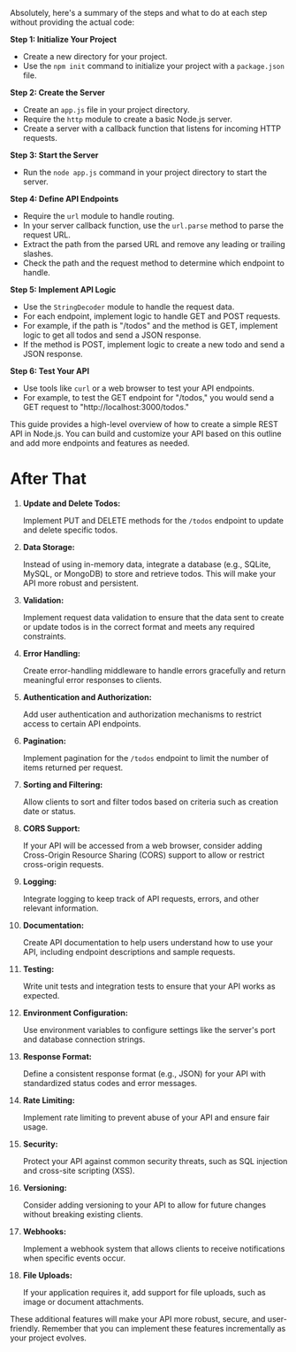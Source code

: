 Absolutely, here's a summary of the steps and what to do at each step without providing the actual code:

**Step 1: Initialize Your Project**

- Create a new directory for your project.
- Use the `npm init` command to initialize your project with a `package.json` file.

**Step 2: Create the Server**

- Create an `app.js` file in your project directory.
- Require the `http` module to create a basic Node.js server.
- Create a server with a callback function that listens for incoming HTTP requests.

**Step 3: Start the Server**

- Run the `node app.js` command in your project directory to start the server.

**Step 4: Define API Endpoints**

- Require the `url` module to handle routing.
- In your server callback function, use the `url.parse` method to parse the request URL.
- Extract the path from the parsed URL and remove any leading or trailing slashes.
- Check the path and the request method to determine which endpoint to handle.

**Step 5: Implement API Logic**

- Use the `StringDecoder` module to handle the request data.
- For each endpoint, implement logic to handle GET and POST requests.
- For example, if the path is "/todos" and the method is GET, implement logic to get all todos and send a JSON response.
- If the method is POST, implement logic to create a new todo and send a JSON response.

**Step 6: Test Your API**

- Use tools like `curl` or a web browser to test your API endpoints.
- For example, to test the GET endpoint for "/todos," you would send a GET request to "http://localhost:3000/todos."

This guide provides a high-level overview of how to create a simple REST API in Node.js. You can build and customize your API based on this outline and add more endpoints and features as needed.

# After That

1. **Update and Delete Todos:**

   Implement PUT and DELETE methods for the `/todos` endpoint to update and delete specific todos.

2. **Data Storage:**

   Instead of using in-memory data, integrate a database (e.g., SQLite, MySQL, or MongoDB) to store and retrieve todos. This will make your API more robust and persistent.

3. **Validation:**

   Implement request data validation to ensure that the data sent to create or update todos is in the correct format and meets any required constraints.

4. **Error Handling:**

   Create error-handling middleware to handle errors gracefully and return meaningful error responses to clients.

5. **Authentication and Authorization:**

   Add user authentication and authorization mechanisms to restrict access to certain API endpoints.

6. **Pagination:**

   Implement pagination for the `/todos` endpoint to limit the number of items returned per request.

7. **Sorting and Filtering:**

   Allow clients to sort and filter todos based on criteria such as creation date or status.

8. **CORS Support:**

   If your API will be accessed from a web browser, consider adding Cross-Origin Resource Sharing (CORS) support to allow or restrict cross-origin requests.

9. **Logging:**

   Integrate logging to keep track of API requests, errors, and other relevant information.

10. **Documentation:**

    Create API documentation to help users understand how to use your API, including endpoint descriptions and sample requests.

11. **Testing:**

    Write unit tests and integration tests to ensure that your API works as expected.

12. **Environment Configuration:**

    Use environment variables to configure settings like the server's port and database connection strings.

13. **Response Format:**

    Define a consistent response format (e.g., JSON) for your API with standardized status codes and error messages.

14. **Rate Limiting:**

    Implement rate limiting to prevent abuse of your API and ensure fair usage.

15. **Security:**

    Protect your API against common security threats, such as SQL injection and cross-site scripting (XSS).

16. **Versioning:**

    Consider adding versioning to your API to allow for future changes without breaking existing clients.

17. **Webhooks:**

    Implement a webhook system that allows clients to receive notifications when specific events occur.

18. **File Uploads:**

    If your application requires it, add support for file uploads, such as image or document attachments.

These additional features will make your API more robust, secure, and user-friendly. Remember that you can implement these features incrementally as your project evolves.
